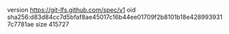 version https://git-lfs.github.com/spec/v1
oid sha256:d83d84cc7d5bfaf8ae45017c16b44ee01709f2b8101b18e4289939317c7781ae
size 415727
